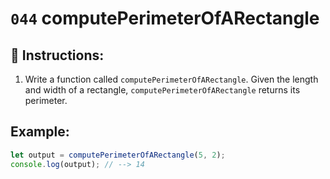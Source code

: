 # `044` computePerimeterOfARectangle

## 📝 Instructions:

1. Write a function called `computePerimeterOfARectangle`.  Given the length and width of a rectangle, `computePerimeterOfARectangle` returns its perimeter.

## Example:

```Javascript
let output = computePerimeterOfARectangle(5, 2);
console.log(output); // --> 14
```
